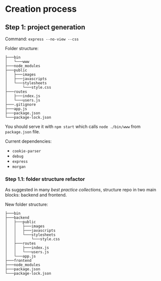 # Creation process #

## Step 1: project generation ##

Command: ```express --no-view --css```

Folder structure:
```
├───bin
│   └───www
├───node_modules
├───public
│   ├───images
│   ├───javascripts
│   └───stylesheets
│       └───style.css
├───routes
│   ├───index.js
│   └───users.js
├───.gitignore
├───app.js
├───package.json
└───package-lock.json
```

You should serve it with ```npm start``` which calls ```node ./bin/www``` from ```package.json``` file.

Current dependencies:

- ```cookie-parser```
- ```debug```
- ```express```
- ```morgan```

### Step 1.1: folder structure refactor ###

As suggested in many _best practice collections_, structure repo in two main blocks: backend and frontend.

New folder structure:
```
├───bin
├───backend
│   ├───public
│   │   ├───images
│   │   ├───javascripts
│   │   └───stylesheets
│   │       └───style.css
│   ├───routes
│   │   ├───index.js
│   │   └───users.js
│   └───app.js
├───frontend
├───node_modules
├───package.json
└───package-lock.json
```

